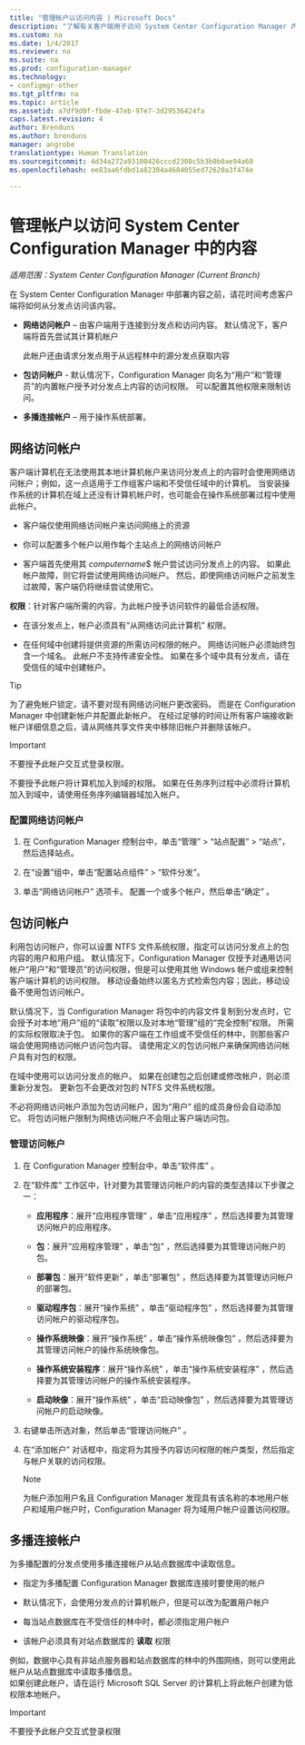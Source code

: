 ```yaml
---
title: "管理帐户以访问内容 | Microsoft Docs"
description: "了解有关客户端用于访问 System Center Configuration Manager 内容的帐户的信息。"
ms.custom: na
ms.date: 1/4/2017
ms.reviewer: na
ms.suite: na
ms.prod: configuration-manager
ms.technology:
- configmgr-other
ms.tgt_pltfrm: na
ms.topic: article
ms.assetid: a7df9d0f-fbde-47eb-97e7-3d29536424fa
caps.latest.revision: 4
author: Brenduns
ms.author: brenduns
manager: angrobe
translationtype: Human Translation
ms.sourcegitcommit: 4d34a272a93100426cccd2308c5b3b0b0ae94a60
ms.openlocfilehash: ee83aa6fdbd1a82384a4684055ed72620a3f474e

---
```

# <a name="manage-accounts-to-access-content-in-system-center-configuration-manager"></a>管理帐户以访问 System Center Configuration Manager 中的内容

*适用范围：System Center Configuration Manager (Current Branch)*

在 System Center Configuration Manager 中部署内容之前，请花时间考虑客户端将如何从分发点访问该内容。  

-   **网络访问帐户** – 由客户端用于连接到分发点和访问内容。 默认情况下，客户端将首先尝试其计算机帐户  

     此帐户还由请求分发点用于从远程林中的源分发点获取内容  

-   **包访问帐户** - 默认情况下，Configuration Manager 向名为“用户”和“管理员”的内置帐户授予对分发点上内容的访问权限。 可以配置其他权限来限制访问。  

-   **多播连接帐户** – 用于操作系统部署。  

##  <a name="a-namebkmknaaa-network-access-account"></a><a name="bkmk_NAA"></a>网络访问帐户  
 客户端计算机在无法使用其本地计算机帐户来访问分发点上的内容时会使用网络访问帐户；例如，这一点适用于工作组客户端和不受信任域中的计算机。 当安装操作系统的计算机在域上还没有计算机帐户时，也可能会在操作系统部署过程中使用此帐户。  

-   客户端仅使用网络访问帐户来访问网络上的资源  

-   你可以配置多个帐户以用作每个主站点上的网络访问帐户  

-   客户端首先使用其 *computername*$ 帐户尝试访问分发点上的内容。 如果此帐户故障，则它将尝试使用网络访问帐户。 然后，即使网络访问帐户之前发生过故障，客户端仍将继续尝试使用它。  

**权限**：针对客户端所需的内容，为此帐户授予访问软件的最低合适权限。  

-   在该分发点上，帐户必须具有“从网络访问此计算机”  权限。  

-   在任何域中创建将提供资源的所需访问权限的帐户。 网络访问帐户必须始终包含一个域名。 此帐户不支持传递安全性。 如果在多个域中具有分发点，请在受信任的域中创建帐户。  

> [!TIP]  
>  为了避免帐户锁定，请不要对现有网络访问帐户更改密码。 而是在 Configuration Manager 中创建新帐户并配置此新帐户。 在经过足够的时间让所有客户端接收新帐户详细信息之后，请从网络共享文件夹中移除旧帐户并删除该帐户。  

> [!IMPORTANT]  
>  不要授予此帐户交互式登录权限。  
>   
>  不要授予此帐户将计算机加入到域的权限。 如果在任务序列过程中必须将计算机加入到域中，请使用任务序列编辑器域加入帐户。  

### <a name="to-configure-the-network-access-account"></a>配置网络访问帐户  

1.  在 Configuration Manager 控制台中，单击“管理” >   “站点配置” >  “站点”，然后选择站点。  

2.  在“设置”组中，单击“配置站点组件” > “软件分发”。  

3.  单击“网络访问帐户”  选项卡。 配置一个或多个帐户，然后单击“确定” 。  

##  <a name="a-namebkmkpaaa-package-access-accounts"></a><a name="bkmk_Paa"></a>包访问帐户  
 利用包访问帐户，你可以设置 NTFS 文件系统权限，指定可以访问分发点上的包内容的用户和用户组。 默认情况下，Configuration Manager 仅授予对通用访问帐户“用户”和“管理员”的访问权限，但是可以使用其他 Windows 帐户或组来控制客户端计算机的访问权限。 移动设备始终以匿名方式检索包内容；因此，移动设备不使用包访问帐户。  

 默认情况下，当 Configuration Manager 将包中的内容文件复制到分发点时，它会授予对本地“用户”组的“读取”权限以及对本地“管理”组的“完全控制”权限。 所需的实际权限取决于包。 如果你的客户端在工作组或不受信任的林中，则那些客户端会使用网络访问帐户访问包内容。 请使用定义的包访问帐户来确保网络访问帐户具有对包的权限。  

 在域中使用可以访问分发点的帐户。 如果在创建包之后创建或修改帐户，则必须重新分发包。 更新包不会更改对包的 NTFS 文件系统权限。  

 不必将网络访问帐户添加为包访问帐户，因为“用户”  组的成员身份会自动添加它。 将包访问帐户限制为网络访问帐户不会阻止客户端访问包。  

### <a name="to-manage-access-accounts"></a>管理访问帐户  

1.  在 Configuration Manager 控制台中，单击“软件库” 。  

2.  在“软件库”  工作区中，针对要为其管理访问帐户的内容的类型选择以下步骤之一：  

    -   **应用程序**：展开“应用程序管理” ，单击“应用程序” ，然后选择要为其管理访问帐户的应用程序。  

    -   **包**：展开“应用程序管理” ，单击“包” ，然后选择要为其管理访问帐户的包。  

    -   **部署包**：展开“软件更新” ，单击“部署包” ，然后选择要为其管理访问帐户的部署包。  

    -   **驱动程序包**：展开“操作系统” ，单击“驱动程序包” ，然后选择要为其管理访问帐户的驱动程序包。  

    -   **操作系统映像**：展开“操作系统” ，单击“操作系统映像包” ，然后选择要为其管理访问帐户的操作系统映像包。  

    -   **操作系统安装程序**：展开“操作系统” ，单击“操作系统安装程序” ，然后选择要为其管理访问帐户的操作系统安装程序。  

    -   **启动映像**：展开“操作系统” ，单击“启动映像包” ，然后选择要为其管理访问帐户的启动映像。  

3.  右键单击所选对象，然后单击“管理访问帐户” 。  

4.  在“添加帐户”  对话框中，指定将为其授予内容访问权限的帐户类型，然后指定与帐户关联的访问权限。  

    > [!NOTE]  
    >  为帐户添加用户名且 Configuration Manager 发现具有该名称的本地用户帐户和域用户帐户时，Configuration Manager 将为域用户帐户设置访问权限。  

##  <a name="a-namebkmkmultia-multicast-connection-account"></a><a name="bkmk_multi"></a>多播连接帐户  
 为多播配置的分发点使用多播连接帐户从站点数据库中读取信息。  

-   指定为多播配置 Configuration Manager 数据库连接时要使用的帐户  

-   默认情况下，会使用分发点的计算机帐户，但是可以改为配置用户帐户  

-   每当站点数据库在不受信任的林中时，都必须指定用户帐户  

-   该帐户必须具有对站点数据库的 **读取** 权限  

例如，数据中心具有非站点服务器和站点数据库的林中的外围网络，则可以使用此帐户从站点数据库中读取多播信息。  
如果创建此帐户，请在运行 Microsoft SQL Server 的计算机上将此帐户创建为低权限本地帐户。  

> [!IMPORTANT]  
>  不要授予此帐户交互式登录权限  



<!--HONumber=Jan17_HO1-->


